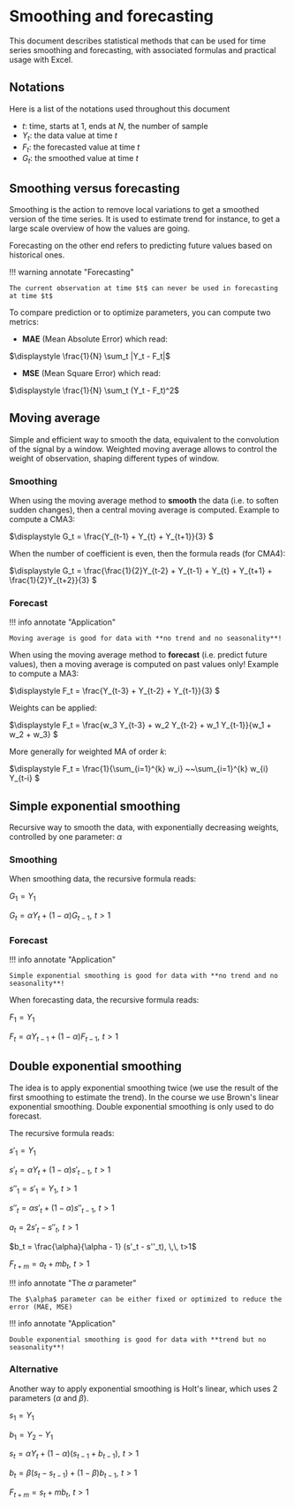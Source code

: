 # Smoothing and forecasting 

This document describes statistical methods that can be used for time series smoothing and forecasting, with associated formulas and practical usage with Excel.

## Notations

Here is a list of the notations used throughout this document

 - $t$: time, starts at 1, ends at $N$, the number of sample
 - $Y_t$: the data value at time $t$ 
 - $F_t$: the forecasted value at time $t$ 
 - $G_t$: the smoothed value at time $t$ 

## Smoothing versus forecasting

Smoothing is the action to remove local variations to get a smoothed version of the time series. It is used to estimate trend for instance, to get a large scale overview of how the values are going.

Forecasting on the other end refers to predicting future values based on historical ones.

 
!!! warning annotate "Forecasting"

    The current observation at time $t$ can never be used in forecasting at time $t$

To compare prediction or to optimize parameters, you can compute two metrics:

 - **MAE** (Mean Absolute Error) which read:

$\displaystyle \frac{1}{N} \sum_t |Y_t - F_t|$

 - **MSE** (Mean Square Error) which read:

$\displaystyle \frac{1}{N} \sum_t (Y_t - F_t)^2$


## Moving average

Simple and efficient way to smooth the data, equivalent to the convolution of the signal by a window. Weighted moving average allows to control the weight of observation, shaping different types of window.

### Smoothing

When using the moving average method to **smooth** the data (i.e. to soften sudden changes), then a central moving average is computed.
Example to compute a CMA3:

$\displaystyle G_t = \frac{Y_{t-1} + Y_{t} + Y_{t+1}}{3} $

When the number of coefficient is even, then the formula reads (for CMA4):

$\displaystyle G_t = \frac{\frac{1}{2}Y_{t-2} + Y_{t-1} + Y_{t} + Y_{t+1} + \frac{1}{2}Y_{t+2}}{3} $


### Forecast

!!! info annotate "Application"

    Moving average is good for data with **no trend and no seasonality**!

When using the moving average method to **forecast** (i.e. predict future values), then a moving average is computed on past values only!
Example to compute a MA3:

$\displaystyle F_t = \frac{Y_{t-3} + Y_{t-2} + Y_{t-1}}{3} $

Weights can be applied:

$\displaystyle F_t = \frac{w_3 Y_{t-3} + w_2 Y_{t-2} + w_1 Y_{t-1}}{w_1 + w_2 + w_3} $

More generally for weighted MA of order $k$:

$\displaystyle F_t = \frac{1}{\sum_{i=1}^{k} w_i} ~~\sum_{i=1}^{k} w_{i} Y_{t-i}  $


## Simple exponential smoothing

Recursive way to smooth the data, with exponentially decreasing weights, controlled by one parameter: $\alpha$

### Smoothing

When smoothing data, the recursive formula reads:

$G_1 = Y_1$

$G_t = \alpha Y_t + (1-\alpha)G_{t-1}, \,\, t>1$

### Forecast

!!! info annotate "Application"

    Simple exponential smoothing is good for data with **no trend and no seasonality**!

When forecasting data, the recursive formula reads:

$F_1 = Y_1$

$F_t = \alpha Y_{t-1} + (1-\alpha)F_{t-1}, \,\, t>1$


## Double exponential smoothing

The idea is to apply exponential smoothing twice (we use the result of the first smoothing to estimate the trend). In the course we use Brown's linear exponential smoothing. Double exponential smoothing is only used to do forecast.

The recursive formula reads:

$s'_1 = Y_1$

$s'_t = \alpha Y_t + (1-\alpha)s'_{t-1}, \,\, t>1$

$s''_1 = s'_1 = Y_1, \,\, t>1$

$s''_t = \alpha s'_t + (1-\alpha)s''_{t-1}, \,\, t>1$

$a_t = 2s'_t - s''_t, \,\, t>1$

$b_t = \frac{\alpha}{\alpha - 1} (s'_t - s''_t), \,\, t>1$

$\displaystyle F_{t+m} = a_t + m b_t, \,\, t>1$
 
!!! info annotate "The $\alpha$ parameter"

    The $\alpha$ parameter can be either fixed or optimized to reduce the error (MAE, MSE)


!!! info annotate "Application"

    Double exponential smoothing is good for data with **trend but no seasonality**!


### Alternative 

Another way to apply exponential smoothing is Holt's linear, which uses 2 parameters ($\alpha$ and $\beta$).

$s_1 = Y_1$

$b_1 = Y_2 - Y_1$

$s_t =  \alpha Y_t + (1-\alpha)(s_{t-1} + b_{t-1}), \, \, t>1$

$b_t =  \beta (s_t - s_{t-1}) + (1-\beta)b_{t-1}, \,\, t>1$

$\displaystyle F_{t+m} = s_t + m b_t, \,\, t>1$ 
